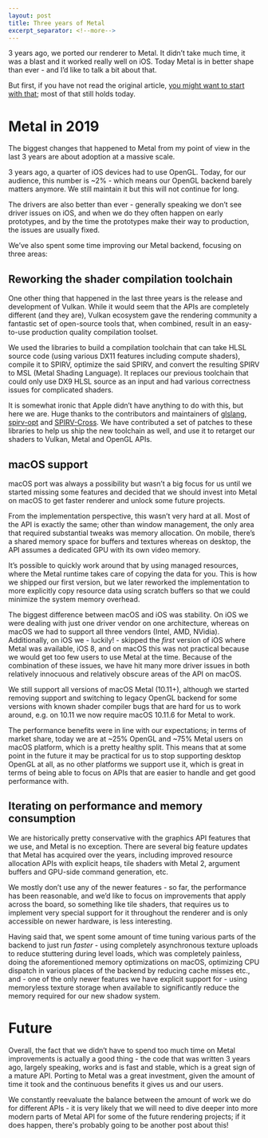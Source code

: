 ```yaml
---
layout: post
title: Three years of Metal
excerpt_separator: <!--more-->
---
```


3 years ago, we ported our renderer to Metal. It didn’t take much time, it was a blast and it worked really well on iOS. Today Metal is in better shape than ever - and I’d like to talk a bit about that.

But first, if you have not read the original article, [you might want to start with that](/2016/12/01/metal-retrospective/); most of that still holds today.

<!--more-->

# Metal in 2019

The biggest changes that happened to Metal from my point of view in the last 3 years are about adoption at a massive scale.

3 years ago, a quarter of iOS devices had to use OpenGL. Today, for our audience, this number is ~2% - which means our OpenGL backend barely matters anymore. We still maintain it but this will not continue for long.

The drivers are also better than ever - generally speaking we don’t see driver issues on iOS, and when we do they often happen on early prototypes, and by the time the prototypes make their way to production, the issues are usually fixed.

We’ve also spent some time improving our Metal backend, focusing on three areas:

## Reworking the shader compilation toolchain

One other thing that happened in the last three years is the release and development of Vulkan. While it would seem that the APIs are completely different (and they are), Vulkan ecosystem gave the rendering community a fantastic set of open-source tools that, when combined, result in an easy-to-use production quality compilation toolset.

We used the libraries to build a compilation toolchain that can take HLSL source code (using various DX11 features including compute shaders), compile it to SPIRV, optimize the said SPIRV, and convert the resulting SPIRV to MSL (Metal Shading Language). It replaces our previous toolchain that could only use DX9 HLSL source as an input and had various correctness issues for complicated shaders.

It is somewhat ironic that Apple didn’t have anything to do with this, but here we are. Huge thanks to the contributors and maintainers of [glslang](https://github.com/KhronosGroup/glslang), [spirv-opt](https://github.com/KhronosGroup/SPIRV-Tools) and [SPIRV-Cross](https://github.com/KhronosGroup/SPIRV-Cross). We have contributed a set of patches to these libraries to help us ship the new toolchain as well, and use it to retarget our shaders to Vulkan, Metal and OpenGL APIs.

## macOS support

macOS port was always a possibility but wasn’t a big focus for us until we started missing some features and decided that we should invest into Metal on macOS to get faster renderer and unlock some future projects.

From the implementation perspective, this wasn’t very hard at all. Most of the API is exactly the same; other than window management, the only area that required substantial tweaks was memory allocation. On mobile, there’s a shared memory space for buffers and textures whereas on desktop, the API assumes a dedicated GPU with its own video memory.

It’s possible to quickly work around that by using managed resources, where the Metal runtime takes care of copying the data for you. This is how we shipped our first version, but we later reworked the implementation to more explicitly copy resource data using scratch buffers so that we could minimize the system memory overhead.

The biggest difference between macOS and iOS was stability. On iOS we were dealing with just one driver vendor on one architecture, whereas on macOS we had to support all three vendors (Intel, AMD, NVidia). Additionally, on iOS we - luckily! - skipped the *first* version of iOS where Metal was available, iOS 8, and on macOS this was not practical because we would get too few users to use Metal at the time. Because of the combination of these issues, we have hit many more driver issues in both relatively innocuous and relatively obscure areas of the API on macOS.

We still support all versions of macOS Metal (10.11+), although we started removing support and switching to legacy OpenGL backend for some versions with known shader compiler bugs that are hard for us to work around, e.g. on 10.11 we now require macOS 10.11.6 for Metal to work.

The performance benefits were in line with our expectations; in terms of market share, today we are at ~25% OpenGL and ~75% Metal users on macOS platform, which is a pretty healthy split. This means that at some point in the future it may be practical for us to stop supporting desktop OpenGL at all, as no other platforms we support use it, which is great in terms of being able to focus on APIs that are easier to handle and get good performance with.

## Iterating on performance and memory consumption

We are historically pretty conservative with the graphics API features that we use, and Metal is no exception. There are several big feature updates that Metal has acquired over the years, including improved resource allocation APIs with explicit heaps, tile shaders with Metal 2, argument buffers and GPU-side command generation, etc.

We mostly don’t use any of the newer features - so far, the performance has been reasonable, and we’d like to focus on improvements that apply across the board, so something like tile shaders, that requires us to implement very special support for it throughout the renderer and is only accessible on newer hardware, is less interesting.

Having said that, we spent some amount of time tuning various parts of the backend to just run *faster* - using completely asynchronous texture uploads to reduce stuttering during level loads, which was completely painless, doing the aforementioned memory optimizations on macOS, optimizing CPU dispatch in various places of the backend by reducing cache misses etc., and - one of the only newer features we have explicit support for - using memoryless texture storage when available to significantly reduce the memory required for our new shadow system.

# Future

Overall, the fact that we didn’t have to spend too much time on Metal improvements is actually a good thing - the code that was written 3 years ago, largely speaking, works and is fast and stable, which is a great sign of a mature API. Porting to Metal was a great investment, given the amount of time it took and the continuous benefits it gives us and our users.

We constantly reevaluate the balance between the amount of work we do for different APIs - it is very likely that we will need to dive deeper into more modern parts of Metal API for some of the future rendering projects; if it does happen, there's probably going to be another post about this!
